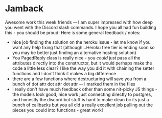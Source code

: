 # Jamback

Awesome work this week friends -- I am super impressed with how deep you went with the Discord slash commands. I hope you all had fun building this - you should be proud! Here is some general feedback / notes:

- nice job finding the solution on the heroku issue - let me know if you want any help fixing that (although...Heroku free tier is ending soon so you may be better just finding an alternative hosting solution)
- You PagedReply class is really nice - you _could_ just pass all the attributes directly into the constructor, but it would perhaps make the code a little less clear? I like the way you did it with chaining the setter functions and I don't think it makes a big difference
- there are a few functions where destructuring will save you from a bunch of dot attr dot attr dot attr -- I marked them in the files
- I really don't have much feedback other than some nit-picky JS things - the models look good, nice work just connecting directly to postgres, and honestly the discord bot stuff is hard to make clean bc its just a bunch of callbacks but you all did a really excellent job pulling out the pieces you could into functions - great work!


